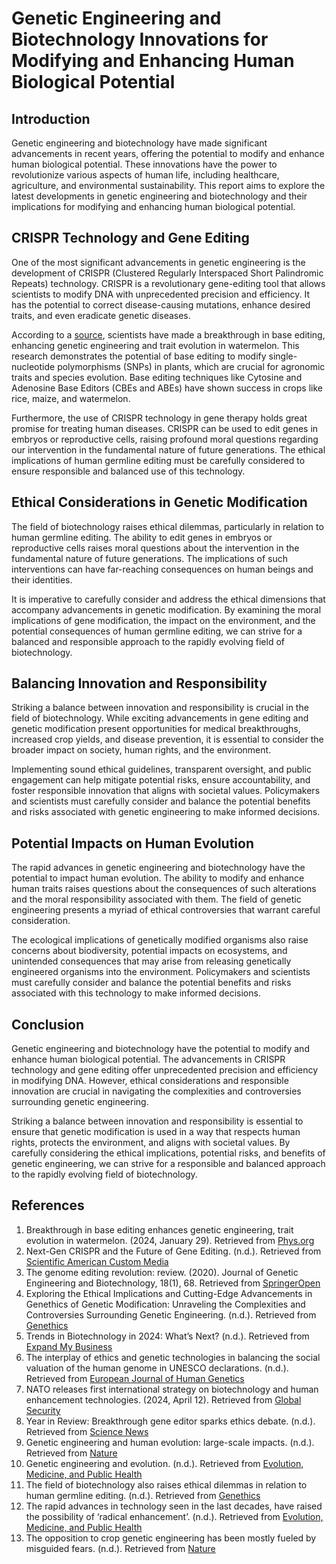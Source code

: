 # Genetic Engineering and Biotechnology Innovations for Modifying and Enhancing Human Biological Potential

## Introduction

Genetic engineering and biotechnology have made significant advancements in recent years, offering the potential to modify and enhance human biological potential. These innovations have the power to revolutionize various aspects of human life, including healthcare, agriculture, and environmental sustainability. This report aims to explore the latest developments in genetic engineering and biotechnology and their implications for modifying and enhancing human biological potential.

## CRISPR Technology and Gene Editing

One of the most significant advancements in genetic engineering is the development of CRISPR (Clustered Regularly Interspaced Short Palindromic Repeats) technology. CRISPR is a revolutionary gene-editing tool that allows scientists to modify DNA with unprecedented precision and efficiency. It has the potential to correct disease-causing mutations, enhance desired traits, and even eradicate genetic diseases.

According to a [source](https://phys.org/news/2024-01-breakthrough-base-genetic-trait-evolution.html), scientists have made a breakthrough in base editing, enhancing genetic engineering and trait evolution in watermelon. This research demonstrates the potential of base editing to modify single-nucleotide polymorphisms (SNPs) in plants, which are crucial for agronomic traits and species evolution. Base editing techniques like Cytosine and Adenosine Base Editors (CBEs and ABEs) have shown success in crops like rice, maize, and watermelon.

Furthermore, the use of CRISPR technology in gene therapy holds great promise for treating human diseases. CRISPR can be used to edit genes in embryos or reproductive cells, raising profound moral questions regarding our intervention in the fundamental nature of future generations. The ethical implications of human germline editing must be carefully considered to ensure responsible and balanced use of this technology.

## Ethical Considerations in Genetic Modification

The field of biotechnology raises ethical dilemmas, particularly in relation to human germline editing. The ability to edit genes in embryos or reproductive cells raises moral questions about the intervention in the fundamental nature of future generations. The implications of such interventions can have far-reaching consequences on human beings and their identities.

It is imperative to carefully consider and address the ethical dimensions that accompany advancements in genetic modification. By examining the moral implications of gene modification, the impact on the environment, and the potential consequences of human germline editing, we can strive for a balanced and responsible approach to the rapidly evolving field of biotechnology.

## Balancing Innovation and Responsibility

Striking a balance between innovation and responsibility is crucial in the field of biotechnology. While exciting advancements in gene editing and genetic modification present opportunities for medical breakthroughs, increased crop yields, and disease prevention, it is essential to consider the broader impact on society, human rights, and the environment.

Implementing sound ethical guidelines, transparent oversight, and public engagement can help mitigate potential risks, ensure accountability, and foster responsible innovation that aligns with societal values. Policymakers and scientists must carefully consider and balance the potential benefits and risks associated with genetic engineering to make informed decisions.

## Potential Impacts on Human Evolution

The rapid advances in genetic engineering and biotechnology have the potential to impact human evolution. The ability to modify and enhance human traits raises questions about the consequences of such alterations and the moral responsibility associated with them. The field of genetic engineering presents a myriad of ethical controversies that warrant careful consideration.

The ecological implications of genetically modified organisms also raise concerns about biodiversity, potential impacts on ecosystems, and unintended consequences that may arise from releasing genetically engineered organisms into the environment. Policymakers and scientists must carefully consider and balance the potential benefits and risks associated with this technology to make informed decisions.

## Conclusion

Genetic engineering and biotechnology have the potential to modify and enhance human biological potential. The advancements in CRISPR technology and gene editing offer unprecedented precision and efficiency in modifying DNA. However, ethical considerations and responsible innovation are crucial in navigating the complexities and controversies surrounding genetic engineering.

Striking a balance between innovation and responsibility is essential to ensure that genetic modification is used in a way that respects human rights, protects the environment, and aligns with societal values. By carefully considering the ethical implications, potential risks, and benefits of genetic engineering, we can strive for a responsible and balanced approach to the rapidly evolving field of biotechnology.

## References

1. Breakthrough in base editing enhances genetic engineering, trait evolution in watermelon. (2024, January 29). Retrieved from [Phys.org](https://phys.org/news/2024-01-breakthrough-base-genetic-trait-evolution.html)
2. Next-Gen CRISPR and the Future of Gene Editing. (n.d.). Retrieved from [Scientific American Custom Media](https://www.scientificamerican.com/custom-media/biggest-questions-in-science/next-gen-crispr-and-the-future-of-gene-editing/)
3. The genome editing revolution: review. (2020). Journal of Genetic Engineering and Biotechnology, 18(1), 68. Retrieved from [SpringerOpen](https://jgeb.springeropen.com/articles/10.1186/s43141-020-00078-y)
4. Exploring the Ethical Implications and Cutting-Edge Advancements in Genethics of Genetic Modification: Unraveling the Complexities and Controversies Surrounding Genetic Engineering. (n.d.). Retrieved from [Genethics](https://genethics.ca/blog/exploring-the-ethical-implications-and-cutting-edge-advancements-in-genethics-of-genetic-modification-unraveling-the-complexities-and-controversies-surrounding-genetic-engineering)
5. Trends in Biotechnology in 2024: What’s Next? (n.d.). Retrieved from [Expand My Business](https://blog.emb.global/trends-in-biotechnology-in-2024/)
6. The interplay of ethics and genetic technologies in balancing the social valuation of the human genome in UNESCO declarations. (n.d.). Retrieved from [European Journal of Human Genetics](https://www.nature.com/articles/s41431-024-01549-3)
7. NATO releases first international strategy on biotechnology and human enhancement technologies. (2024, April 12). Retrieved from [Global Security](https://www.globalsecurity.org/military/library/news/2024/04/mil-240412-nato01.htm)
8. Year in Review: Breakthrough gene editor sparks ethics debate. (n.d.). Retrieved from [Science News](https://www.sciencenews.org/article/year-review-breakthrough-gene-editor-sparks-ethics-debate)
9. Genetic engineering and human evolution: large-scale impacts. (n.d.). Retrieved from [Nature](https://www.nature.com/articles/s41434-019-0088-1)
10. Genetic engineering and evolution. (n.d.). Retrieved from [Evolution, Medicine, and Public Health](https://academic.oup.com/emph/article/2019/1/183/5575761)
11. The field of biotechnology also raises ethical dilemmas in relation to human germline editing. (n.d.). Retrieved from [Genethics](https://genethics.ca/blog/exploring-the-ethical-implications-and-cutting-edge-advancements-in-genethics-of-genetic-modification-unraveling-the-complexities-and-controversies-surrounding-genetic-engineering)
12. The rapid advances in technology seen in the last decades, have raised the possibility of ‘radical enhancement’. (n.d.). Retrieved from [Evolution, Medicine, and Public Health](https://academic.oup.com/emph/article/2019/1/183/5575761)
13. The opposition to crop genetic engineering has been mostly fueled by misguided fears. (n.d.). Retrieved from [Nature](https://www.nature.com/articles/s41587-023-01969-4)